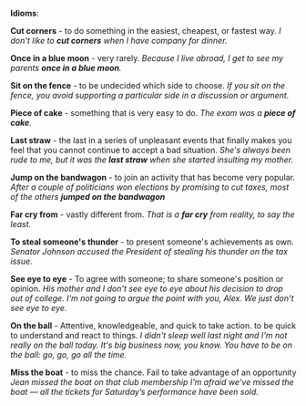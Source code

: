 ﻿**Idioms**:

**Cut corners** - to do something in the easiest, cheapest, or fastest way.
*I don't like to **cut corners** when I have company for dinner.*

**Once in a blue moon** - very rarely.
*Because I live abroad, I get to see my parents **once in a blue moon**.*

**Sit on the fence** - to be undecided which side to choose.
*If you sit on the fence, you avoid supporting a particular side in a discussion or argument.*

**Piece of cake** - something that is very easy to do.
*The exam was a **piece of cake**.*

**Last straw** - the last in a series of unpleasant events that finally makes you feel that you cannot continue to accept a bad situation.
*She's always been rude to me, but it was the **last straw** when she started insulting my mother.*

**Jump on the bandwagon** - to join an activity that has become very popular.
*After a couple of politicians won elections by promising to cut taxes, most of the others **jumped on the** **bandwagon***

**Far cry from** - vastly different from.
*That is a **far cry** from reality, to say the least.*

**To steal someone's thunder** - to present someone's achievements as own. 
*Senator Johnson accused the President of stealing his thunder on the tax issue.*

**See eye to eye** - To agree with someone; to share someone's position or opinion.
*His mother and I don't see eye to eye about his decision to drop out of college. I'm not going to argue the point with you, Alex. We just don't see eye to eye.*

**On the ball** - Attentive,  knowledgeable,  and  quick  to  take  action. to be quick to understand and react to things.
*I didn't sleep well last night and I'm not really on the ball today.*
*It's  big  business  now,  you  know.  You  have  to  be  on  the  ball:  go,  go,  go  all  the  time.*

**Miss the boat** - to miss the chance. Fail to take advantage of an opportunity
*Jean missed the boat on that club membership*
*I’m afraid we’ve missed the boat — all the tickets for Saturday’s performance have been sold.*


